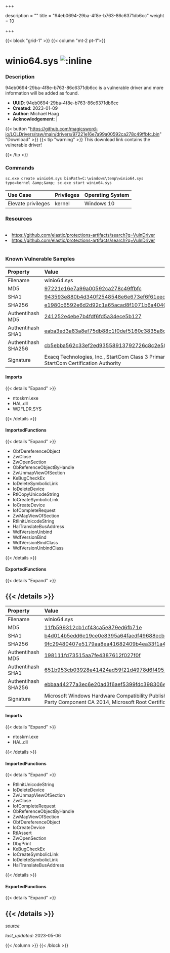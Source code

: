+++

description = ""
title = "94eb0694-29ba-4f8e-b763-86c6371db6cc"
weight = 10

+++


{{< block "grid-1" >}}
{{< column "mt-2 pt-1">}}


# winio64.sys ![:inline](/images/twitter_verified.png) 


### Description

94eb0694-29ba-4f8e-b763-86c6371db6cc is a vulnerable driver and more information will be added as found.
- **UUID**: 94eb0694-29ba-4f8e-b763-86c6371db6cc
- **Created**: 2023-01-09
- **Author**: Michael Haag
- **Acknowledgement**:  | [](https://twitter.com/)

{{< button "https://github.com/magicsword-io/LOLDrivers/raw/main/drivers/97221e16e7a99a00592ca278c49ffbfc.bin" "Download" >}}
{{< tip "warning" >}}
This download link contains the vulnerable driver!

{{< /tip >}}

### Commands

```
sc.exe create winio64.sys binPath=C:\windows\temp\winio64.sys type=kernel &amp;&amp; sc.exe start winio64.sys
```

| Use Case | Privileges | Operating System | 
|:---- | ---- | ---- |
| Elevate privileges | kernel | Windows 10 |

### Resources
<br>
<li><a href=" https://github.com/elastic/protections-artifacts/search?q=VulnDriver"> https://github.com/elastic/protections-artifacts/search?q=VulnDriver</a></li>
<li><a href="https://github.com/elastic/protections-artifacts/search?q=VulnDriver">https://github.com/elastic/protections-artifacts/search?q=VulnDriver</a></li>
<br>

### Known Vulnerable Samples

| Property           | Value |
|:-------------------|:------|
| Filename           | winio64.sys |
| MD5                | [97221e16e7a99a00592ca278c49ffbfc](https://www.virustotal.com/gui/file/97221e16e7a99a00592ca278c49ffbfc) |
| SHA1               | [943593e880b4d340f2548548e6e673ef6f61eed3](https://www.virustotal.com/gui/file/943593e880b4d340f2548548e6e673ef6f61eed3) |
| SHA256             | [e1980c6592e6d2d92c1a65acad8f1071b6a404097bb6fcce494f3c8ac31385cf](https://www.virustotal.com/gui/file/e1980c6592e6d2d92c1a65acad8f1071b6a404097bb6fcce494f3c8ac31385cf) |
| Authentihash MD5   | [241252e4ebe7b4fdf6fd5a34ece5b127](https://www.virustotal.com/gui/search/authentihash%253A241252e4ebe7b4fdf6fd5a34ece5b127) |
| Authentihash SHA1  | [eaba3ed3a83a8ef75db88c1f0def5160c3835a8c](https://www.virustotal.com/gui/search/authentihash%253Aeaba3ed3a83a8ef75db88c1f0def5160c3835a8c) |
| Authentihash SHA256| [cb5ebba562c33ef2ed93558913792726c8c2e5898531923589122ae31db64ebb](https://www.virustotal.com/gui/search/authentihash%253Acb5ebba562c33ef2ed93558913792726c8c2e5898531923589122ae31db64ebb) |
| Signature         | Exacq Technologies, Inc., StartCom Class 3 Primary Intermediate Object CA, StartCom Certification Authority   |


#### Imports
{{< details "Expand" >}}
* ntoskrnl.exe
* HAL.dll
* WDFLDR.SYS

{{< /details >}}
#### ImportedFunctions
{{< details "Expand" >}}
* ObfDereferenceObject
* ZwClose
* ZwOpenSection
* ObReferenceObjectByHandle
* ZwUnmapViewOfSection
* KeBugCheckEx
* IoDeleteSymbolicLink
* IoDeleteDevice
* RtlCopyUnicodeString
* IoCreateSymbolicLink
* IoCreateDevice
* IofCompleteRequest
* ZwMapViewOfSection
* RtlInitUnicodeString
* HalTranslateBusAddress
* WdfVersionUnbind
* WdfVersionBind
* WdfVersionBindClass
* WdfVersionUnbindClass

{{< /details >}}
#### ExportedFunctions
{{< details "Expand" >}}

{{< /details >}}
-----
| Property           | Value |
|:-------------------|:------|
| Filename           | winio64.sys |
| MD5                | [11fb599312cb1cf43ca5e879ed6fb71e](https://www.virustotal.com/gui/file/11fb599312cb1cf43ca5e879ed6fb71e) |
| SHA1               | [b4d014b5edd6e19ce0e8395a64faedf49688ecb5](https://www.virustotal.com/gui/file/b4d014b5edd6e19ce0e8395a64faedf49688ecb5) |
| SHA256             | [9fc29480407e5179aa8ea41682409b4ea33f1a42026277613d6484e5419de374](https://www.virustotal.com/gui/file/9fc29480407e5179aa8ea41682409b4ea33f1a42026277613d6484e5419de374) |
| Authentihash MD5   | [198111fd73515aa7fe4387612f027f0f](https://www.virustotal.com/gui/search/authentihash%253A198111fd73515aa7fe4387612f027f0f) |
| Authentihash SHA1  | [651b953cb03928e41424ad59f21d4978d6f4952e](https://www.virustotal.com/gui/search/authentihash%253A651b953cb03928e41424ad59f21d4978d6f4952e) |
| Authentihash SHA256| [ebbaa44277a3ec6e20ad3f6aef5399fdc398306eb4c13aa96e45c9a281820a12](https://www.virustotal.com/gui/search/authentihash%253Aebbaa44277a3ec6e20ad3f6aef5399fdc398306eb4c13aa96e45c9a281820a12) |
| Signature         | Microsoft Windows Hardware Compatibility Publisher, Microsoft Windows Third Party Component CA 2014, Microsoft Root Certificate Authority 2010   |


#### Imports
{{< details "Expand" >}}
* ntoskrnl.exe
* HAL.dll

{{< /details >}}
#### ImportedFunctions
{{< details "Expand" >}}
* RtlInitUnicodeString
* IoDeleteDevice
* ZwUnmapViewOfSection
* ZwClose
* IofCompleteRequest
* ObReferenceObjectByHandle
* ZwMapViewOfSection
* ObfDereferenceObject
* IoCreateDevice
* RtlAssert
* ZwOpenSection
* DbgPrint
* KeBugCheckEx
* IoCreateSymbolicLink
* IoDeleteSymbolicLink
* HalTranslateBusAddress

{{< /details >}}
#### ExportedFunctions
{{< details "Expand" >}}

{{< /details >}}
-----



[*source*](https://github.com/magicsword-io/LOLDrivers/tree/main/yaml/94eb0694-29ba-4f8e-b763-86c6371db6cc.yaml)

*last_updated:* 2023-05-06








{{< /column >}}
{{< /block >}}
